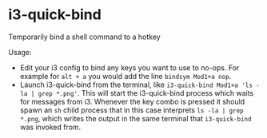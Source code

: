 # i3-quick-bind
Temporarily bind a shell command to a hotkey

Usage:
- Edit your i3 config to bind any keys you want to use to no-ops. For example for `alt + a` you would add the line `bindsym Mod1+a nop`.
- Launch i3-quick-bind from the terminal, like `i3-quick-bind Mod1+a 'ls -la | grep *.png'`. This will start the i3-quick-bind process which waits for messages from i3. Whenever the key combo is pressed it should spawn an `sh` child process that in this case interprets `ls -la | grep *.png`, which writes the output in the same terminal that `i3-quick-bind` was invoked from.
